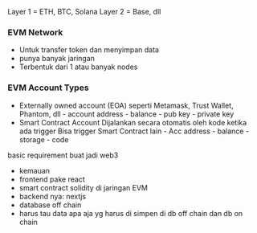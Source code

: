 Layer 1 = ETH, BTC, Solana
Layer 2 = Base, dll

### EVM Network
- Untuk transfer token dan menyimpan data
- punya banyak jaringan
- Terbentuk dari 1 atau banyak nodes

### EVM Account Types
- Externally owned account (EOA)
		seperti Metamask, Trust Wallet, Phantom, dll
		- account address
		- balance
		- pub key
		- private key
- Smart Contract Account 
		Dijalankan secara otomatis oleh kode ketika ada trigger
		Bisa trigger Smart Contract lain
		- Acc address
		- balance
		- storage
		- code


basic requirement buat jadi web3
- kemauan
- frontend pake react
- smart contract solidity di jaringan EVM
- backend nya: nextjs
- database off chain
- harus tau data apa aja yg harus di simpen di db off chain dan db on chain






